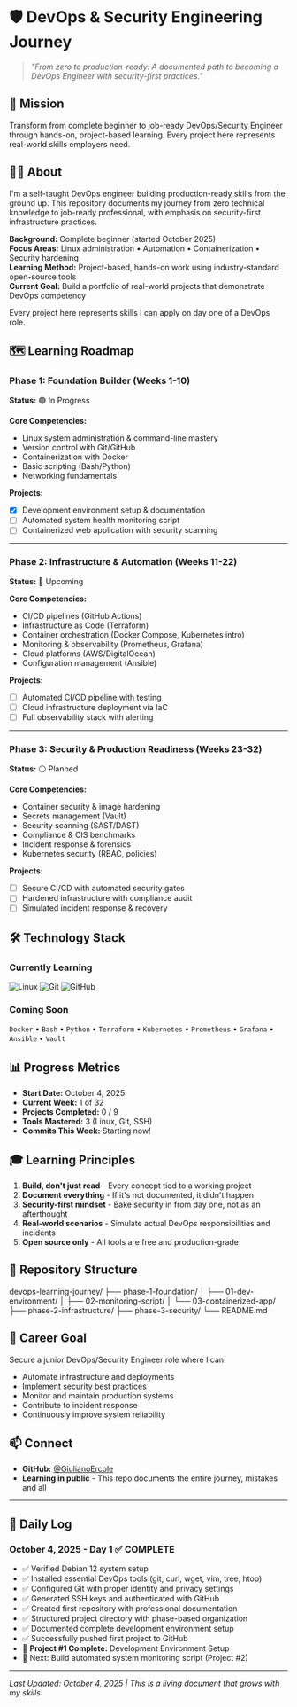# 🛡️ DevOps & Security Engineering Journey

> *"From zero to production-ready: A documented path to becoming a DevOps Engineer with security-first practices."*

## 🎯 Mission
Transform from complete beginner to job-ready DevOps/Security Engineer through hands-on, project-based learning. Every project here represents real-world skills employers need.

## 👨‍💻 About
I'm a self-taught DevOps engineer building production-ready skills from the ground up. This repository documents my journey from zero technical knowledge to job-ready professional, with emphasis on security-first infrastructure practices.

**Background:** Complete beginner (started October 2025)  
**Focus Areas:** Linux administration • Automation • Containerization • Security hardening  
**Learning Method:** Project-based, hands-on work using industry-standard open-source tools  
**Current Goal:** Build a portfolio of real-world projects that demonstrate DevOps competency

Every project here represents skills I can apply on day one of a DevOps role.

## 🗺️ Learning Roadmap

### Phase 1: Foundation Builder (Weeks 1-10)
**Status:** 🟢 In Progress

**Core Competencies:**
- Linux system administration & command-line mastery
- Version control with Git/GitHub
- Containerization with Docker
- Basic scripting (Bash/Python)
- Networking fundamentals

**Projects:**
- [x] Development environment setup & documentation
- [ ] Automated system health monitoring script
- [ ] Containerized web application with security scanning

---

### Phase 2: Infrastructure & Automation (Weeks 11-22)
**Status:** 🔵 Upcoming

**Core Competencies:**
- CI/CD pipelines (GitHub Actions)
- Infrastructure as Code (Terraform)
- Container orchestration (Docker Compose, Kubernetes intro)
- Monitoring & observability (Prometheus, Grafana)
- Cloud platforms (AWS/DigitalOcean)
- Configuration management (Ansible)

**Projects:**
- [ ] Automated CI/CD pipeline with testing
- [ ] Cloud infrastructure deployment via IaC
- [ ] Full observability stack with alerting

---

### Phase 3: Security & Production Readiness (Weeks 23-32)
**Status:** ⚪ Planned

**Core Competencies:**
- Container security & image hardening
- Secrets management (Vault)
- Security scanning (SAST/DAST)
- Compliance & CIS benchmarks
- Incident response & forensics
- Kubernetes security (RBAC, policies)

**Projects:**
- [ ] Secure CI/CD with automated security gates
- [ ] Hardened infrastructure with compliance audit
- [ ] Simulated incident response & recovery

## 🛠️ Technology Stack

### Currently Learning
![Linux](https://img.shields.io/badge/Linux-Debian%2012-blue?logo=debian)
![Git](https://img.shields.io/badge/Git-Configured-orange?logo=git)
![GitHub](https://img.shields.io/badge/GitHub-SSH%20Auth-black?logo=github)

### Coming Soon
`Docker` • `Bash` • `Python` • `Terraform` • `Kubernetes` • `Prometheus` • `Grafana` • `Ansible` • `Vault`

## 📊 Progress Metrics
- **Start Date:** October 4, 2025
- **Current Week:** 1 of 32
- **Projects Completed:** 0 / 9
- **Tools Mastered:** 3 (Linux, Git, SSH)
- **Commits This Week:** Starting now!

## 🎓 Learning Principles
1. **Build, don't just read** - Every concept tied to a working project
2. **Document everything** - If it's not documented, it didn't happen
3. **Security-first mindset** - Bake security in from day one, not as an afterthought
4. **Real-world scenarios** - Simulate actual DevOps responsibilities and incidents
5. **Open source only** - All tools are free and production-grade

## 📁 Repository Structure
devops-learning-journey/
├── phase-1-foundation/
│   ├── 01-dev-environment/
│   ├── 02-monitoring-script/
│   └── 03-containerized-app/
├── phase-2-infrastructure/
├── phase-3-security/
└── README.md


## 🎯 Career Goal
Secure a junior DevOps/Security Engineer role where I can:
- Automate infrastructure and deployments
- Implement security best practices
- Monitor and maintain production systems
- Contribute to incident response
- Continuously improve system reliability

## 📫 Connect
- **GitHub:** [@GiulianoErcole](https://github.com/GiulianoErcole)
- **Learning in public** - This repo documents the entire journey, mistakes and all

---

## 📝 Daily Log

### October 4, 2025 - Day 1 ✅ COMPLETE
- ✅ Verified Debian 12 system setup
- ✅ Installed essential DevOps tools (git, curl, wget, vim, tree, htop)
- ✅ Configured Git with proper identity and privacy settings
- ✅ Generated SSH keys and authenticated with GitHub
- ✅ Created first repository with professional documentation
- ✅ Structured project directory with phase-based organization
- ✅ Documented complete development environment setup
- ✅ Successfully pushed first project to GitHub
- 🎉 **Project #1 Complete:** Development Environment Setup
- 🎯 Next: Build automated system monitoring script (Project #2)

---

*Last Updated: October 4, 2025 | This is a living document that grows with my skills*
